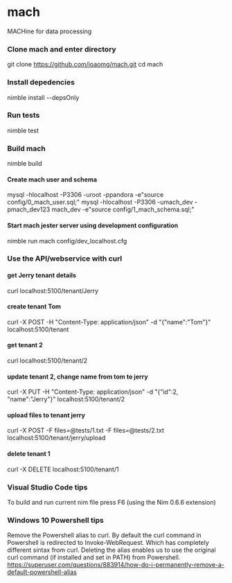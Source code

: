 # mach
MACHine for data processing



### Clone mach and enter directory
git clone https://github.com/joaomg/mach.git
cd mach

### Install depedencies
nimble install --depsOnly

### Run tests
nimble test

### Build mach
nimble build

#### Create mach user and schema
mysql -hlocalhost -P3306 -uroot -ppandora -e"source config/0_mach_user.sql;"
mysql -hlocalhost -P3306 -umach_dev -pmach_dev123 mach_dev -e"source config/1_mach_schema.sql;"

#### Start mach jester server using development configuration
nimble run mach config/dev_localhost.cfg

### Use the API/webservice with curl 

#### get Jerry tenant details
curl localhost:5100/tenant/Jerry

#### create tenant Tom
curl -X POST -H "Content-Type: application/json" -d "{\"name\":\"Tom\"}" localhost:5100/tenant

#### get tenant 2
curl localhost:5100/tenant/2

#### update tenant 2, change name from tom to jerry
curl -X PUT -H "Content-Type: application/json" -d "{\"id\":2, \"name\":\"Jerry\"}" localhost:5100/tenant/2

#### upload files to tenant jerry
curl -X POST -F files=@tests/1.txt -F files=@tests/2.txt localhost:5100/tenant/jerry/upload

#### delete tenant 1
curl -X DELETE localhost:5100/tenant/1



### Visual Studio Code tips
To build and run current nim file press F6 (using the Nim 0.6.6 extension)



### Windows 10 Powershell tips
Remove the Powershell alias to curl. 
By default the curl command in Powershell is redirected to Invoke-WebRequest. Which has completely different sintax from curl.
Deleting the alias enables us to use the original curl command (if installed and set in PATH) from Powershell. 
https://superuser.com/questions/883914/how-do-i-permanently-remove-a-default-powershell-alias
